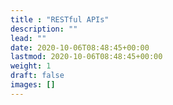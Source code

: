 ```yaml
---
title : "RESTful APIs"
description: ""
lead: ""
date: 2020-10-06T08:48:45+00:00
lastmod: 2020-10-06T08:48:45+00:00
weight: 1
draft: false
images: []
---
```

